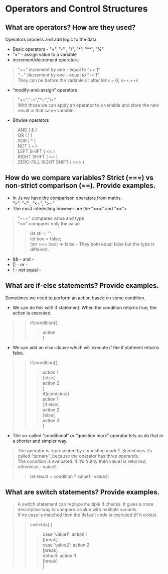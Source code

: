 # Operators and Control Structures

## What are operators? How are they used?

Operators process and add logic to the data.

* Basic operators - "+", "-" , "/", "*", "**", "%"
* "=" - assign value to a variable
* increment/decrement operators<br>
>"++" increment by one - equal to "+= 1"<br>
>"--" decrement by one - equal to "-= 1"<br>
>They can be before the variable or after let x = 0; x++,++x<br>
* “modify-and-assign” operators<br>
>"+=","-=","*=","/=" <br>
>With those we can apply an operator to a variable and store the new result in that same variable.
* Bitwise operators
>AND ( & )<br>
>OR ( | )<br>
>XOR ( ^ )<br>
>NOT ( ~ )<br>
>LEFT SHIFT ( << )<br>
>RIGHT SHIFT ( >> )<br>
>ZERO-FILL RIGHT SHIFT ( >>> )<br>


## How do we compare variables? Strict (===) vs non-strict comparison (==). Provide examples.
* In Js we have the comparison operators from maths.<br>
">", "<" , "<=", ">="
* The most interesting however are the "===" and "==">
>"===" compares value and type <br>
>"==" compares only the value<br>
>>let str = "";<br>
>>let boo = false;<br>
>>(str === boo) => false - They both equal false but the type is different.<br>
* && - and - 
* || - or - 
* ! - not equal - 
## What are if-else statements? Provide examples.

Sometimes we need to perform an action based on some condition. 
* We can do this with if statement. When the condition returns true, the action is executed.<br>
>>if(condition){<br>
>>>action<br>
>>}<br>
* We can add an else-clause which will execute if the if statment returns false.<br>
>>if(condition){<br>
>>>action 1<br>
>>}else{<br>
>>>action 2<br>
>>}<br>
>>if(condition){<br>
>>>action 1<br>
>>}if else{<br>
>>>action 2<br>
>>}else{<br>
>>>action 3<br>
>>}

* The so-called “conditional” or “question mark” operator lets us do that in a shorter and simpler way.<br>

>The operator is represented by a question mark ?. Sometimes it’s called “ternary”, because the operator has three operands.<br>
>The condition is evaluated: if it’s truthy then value1 is returned, otherwise – value2.<br>

>>let result = condition ? value1 : value2;<br>


## What are switch statements? Provide examples.

>A switch statement can replace multiple if checks. It gives a more descriptive way to compare a value with multiple variants.<br>
>If no case is matched then the default code is executed (if it exists).<br>

>>switch(x) {<br>
>>>case 'value1': action 1<br>
>>[break]<br>
>>>case 'value2': action 2<br>
>>[break]<br>
>>>default: action 3<br>
>>[break]<br>
>>}<br>
